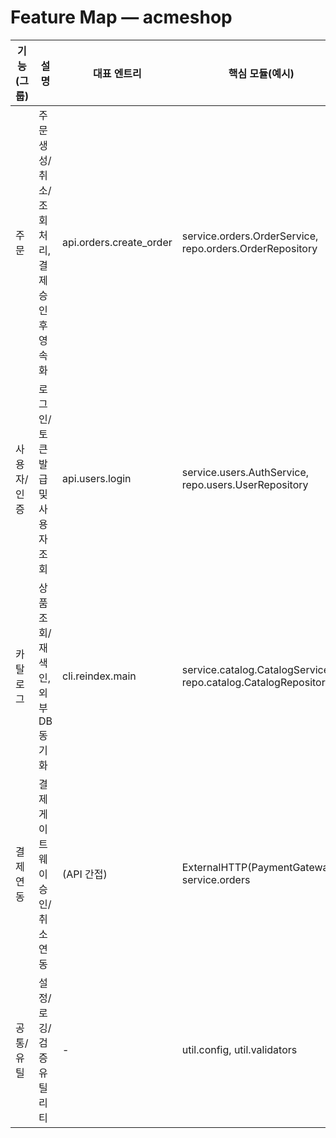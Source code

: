 # Feature Map — acmeshop

| 기능(그룹) | 설명 | 대표 엔트리 | 핵심 모듈(예시) | 관련 시퀀스 |
|---|---|---|---|---|
| 주문 | 주문 생성/취소/조회 처리, 결제 승인 후 영속화 | api.orders.create_order | service.orders.OrderService, repo.orders.OrderRepository | flow#1 |
| 사용자/인증 | 로그인/토큰 발급 및 사용자 조회 | api.users.login | service.users.AuthService, repo.users.UserRepository | flow#2 |
| 카탈로그 | 상품 조회/재색인, 외부 DB 동기화 | cli.reindex.main | service.catalog.CatalogService, repo.catalog.CatalogRepository | flow#3 |
| 결제 연동 | 결제 게이트웨이 승인/취소 연동 | (API 간접) | ExternalHTTP(PaymentGateway), service.orders | flow#1 |
| 공통/유틸 | 설정/로깅/검증 유틸리티 | - | util.config, util.validators | - |